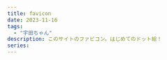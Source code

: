 ```yaml
---
title: favicon
date: 2023-11-16
tags:
  - "宇田ちゃん"
description: このサイトのファビコン。はじめてのドット絵！
series:
---
```

